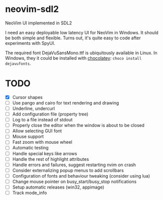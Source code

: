# neovim-sdl2

NeoVim UI implemented in SDL2

I need an easy deployable low latency UI for NeoVim in Windows. It should be both simple and flexible. Turns out, it's quite easy to code after experiments with SpyUI.

The required font DejaVuSansMono.ttf is ubiquitously available in Linux. In Windows, they it could be installed with [chocolatey](https://community.chocolatey.org/packages/dejavufonts): `choco install dejavufonts`.

# TODO

 - [x] Cursor shapes
 - [ ] Use pango and cairo for text rendering and drawing
 - [ ] Underline, undercurl
 - [ ] Add configuration file (property tree)
 - [ ] Log to a file instead of stdout
 - [ ] Properly close the editor when the window is about to be closed
 - [ ] Allow selecting GUI font
 - [ ] Mouse support
 - [ ] Fast zoom with mouse wheel
 - [ ] Automatic testing
 - [ ] Handle special keys like arrows
 - [ ] Handle the rest of highlight attributes
 - [ ] Handle errors and failures, suggest restarting nvim on crash
 - [ ] Consider externalizing popup menus to add scrollbars
 - [ ] Configuration of fonts and behaviour tweaking (consider using lua)
 - [ ] Change mouse pointer on busy_start/busy_stop notifications
 - [ ] Setup automatic releases (win32, appimage)
 - [ ] Track mode_info
